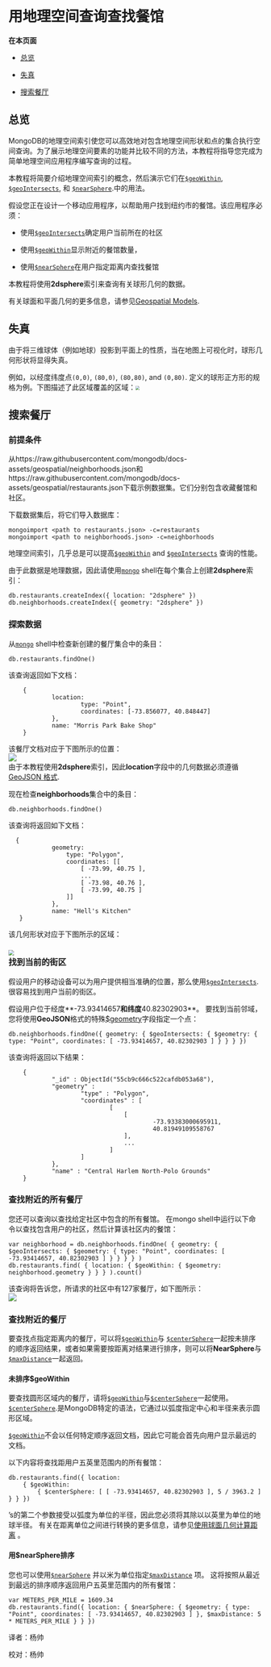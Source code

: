 # 用地理空间查询查找餐馆
**在本页面**

* [总览](#overview)

* [失真](#distortion)

* [搜索餐厅](#searching)
## 总览

MongoDB的地理空间索引使您可以高效地对包含地理空间形状和点的集合执行空间查询。为了展示地理空间要素的功能并比较不同的方法，本教程将指导您完成为简单地理空间应用程序编写查询的过程。

本教程将简要介绍地理空间索引的概念，然后演示它们在[`$geoWithin`](https://docs.mongodb.com/master/reference/operator/query/geoWithin/#op._S_geoWithin), [`$geoIntersects`](https://docs.mongodb.com/master/reference/operator/query/geoIntersects/#op._S_geoIntersects), 和 [`$nearSphere`](https://docs.mongodb.com/master/reference/operator/query/nearSphere/#op._S_nearSphere).中的用法。

假设您正在设计一个移动应用程序，以帮助用户找到纽约市的餐馆。该应用程序必须：

* 使用[`$geoIntersects`](https://docs.mongodb.com/master/reference/operator/query/geoIntersects/#op._S_geoIntersects)确定用户当前所在的社区
  
* 使用[`$geoWithin`](https://docs.mongodb.com/master/reference/operator/query/geoWithin/#op._S_geoWithin)显示附近的餐馆数量，
  
* 使用[`$nearSphere`](https://docs.mongodb.com/master/reference/operator/query/nearSphere/#op._S_nearSphere)在用户指定距离内查找餐馆
  

本教程将使用**2dsphere**索引来查询有关球形几何的数据。

有关球面和平面几何的更多信息，请参见[Geospatial Models](https://docs.mongodb.com/master/geospatial-queries/#geospatial-geometry).

## <span id="distortion">失真</span>

由于将三维球体（例如地球）投影到平面上的性质，当在地图上可视化时，球形几何形状将显得失真。

例如，以经度纬度点`(0,0)`, `(80,0)`, `(80,80)`, and `(0,80)`. 定义的球形正方形的规格为例。下图描述了此区域覆盖的区域：<img src="https://www.mongodb.com/docs/manual/images/geospatial-spherical-square.png" style="zoom: 50%;" />

## <span id="searching">搜索餐厅</span>

### 前提条件

从https://raw.githubusercontent.com/mongodb/docs-assets/geospatial/neighborhoods.json和https://raw.githubusercontent.com/mongodb/docs-assets/geospatial/restaurants.json下载示例数据集。它们分别包含收藏餐馆和社区。

下载数据集后，将它们导入数据库：

```shell
mongoimport <path to restaurants.json> -c=restaurants
mongoimport <path to neighborhoods.json> -c=neighborhoods
```

地理空间索引，几乎总是可以提高[`$geoWithin`](https://docs.mongodb.com/master/reference/operator/query/geoWithin/#op._S_geoWithin) and [`$geoIntersects`](https://docs.mongodb.com/master/reference/operator/query/geoIntersects/#op._S_geoIntersects) 查询的性能。

由于此数据是地理数据，因此请使用[`mongo`](https://docs.mongodb.com/master/reference/program/mongo/#bin.mongo)  shell在每个集合上创建**2dsphere**索引：

```shell
db.restaurants.createIndex({ location: "2dsphere" })
db.neighborhoods.createIndex({ geometry: "2dsphere" })
```

### 探索数据

从[`mongo`](https://docs.mongodb.com/master/reference/program/mongo/#bin.mongo) shell中检查新创建的餐厅集合中的条目：

```shell
db.restaurants.findOne()
```

该查询返回如下文档：

```shell
    { 
    		location:   
    				type: "Point", 
    				coordinates: [-73.856077, 40.848447]
    		},
    		name: "Morris Park Bake Shop"
    }
```

该餐厅文档对应于下图所示的位置：<br />![](https://www.mongodb.com/docs/manual/images/geospatial-single-point.png)<br />由于本教程使用**2dsphere**索引，因此**location**字段中的几何数据必须遵循[GeoJSON 格式](https://docs.mongodb.com/master/reference/geojson/).

现在检查**neighborhoods**集合中的条目：

```shell
db.neighborhoods.findOne()
```

该查询将返回如下文档：

```shell
  {
    		geometry:  
    			type: "Polygon", 
    			coordinates: [[
    				[ -73.99, 40.75 ], 
    				...
    				[ -73.98, 40.76 ], 
    				[ -73.99, 40.75 ] 
    			]]  
    		},  
    		name: "Hell's Kitchen"
   }
```

该几何形状对应于下图所示的区域：

### <img src="https://www.mongodb.com/docs/manual/images/geospatial-polygon-hells-kitchen.png" style="zoom: 67%;" /><br />找到当前的街区

假设用户的移动设备可以为用户提供相当准确的位置，那么使用[`$geoIntersects`](https://docs.mongodb.com/master/reference/operator/query/geoIntersects/#op._S_geoIntersects).很容易找到用户当前的街区。

假设用户位于经度**-73.93414657**和纬度**40.82302903**。 要找到当前邻域，您将使用**GeoJSON**格式的特殊[$geometry](#)字段指定一个点：

```shell
db.neighborhoods.findOne({ geometry: { $geoIntersects: { $geometry: { type: "Point", coordinates: [ -73.93414657, 40.82302903 ] } } } })
```

该查询将返回以下结果：

```shell
    {
    		"_id" : ObjectId("55cb9c666c522cafdb053a68"),
    		"geometry" :   
    				"type" : "Polygon",
    				"coordinates" : [
    						[             
    							[          
    									-73.93383000695911,
    									40.81949109558767 
    							],           
    							...     
    						]    
    				] 
    		},
    		"name" : "Central Harlem North-Polo Grounds"
    }
```

### 查找附近的所有餐厅

您还可以查询以查找给定社区中包含的所有餐馆。 在mongo shell中运行以下命令以查找包含用户的社区，然后计算该社区内的餐馆：

```shell
var neighborhood = db.neighborhoods.findOne( { geometry: { $geoIntersects: { $geometry: { type: "Point", coordinates: [ -73.93414657, 40.82302903 ] } } } } )
db.restaurants.find( { location: { $geoWithin: { $geometry: neighborhood.geometry } } } ).count()
```

该查询将告诉您，所请求的社区中有127家餐厅，如下图所示：<br />![](https://www.mongodb.com/docs/manual/images/geospatial-all-restaurants.png)

### 查找附近的餐厅

要查找点指定距离内的餐厅，可以将[`$geoWithin`](https://docs.mongodb.com/master/reference/operator/query/geoWithin/#op._S_geoWithin)与 [`$centerSphere`](https://docs.mongodb.com/master/reference/operator/query/centerSphere/#op._S_centerSphere)一起按未排序的顺序返回结果，或者如果需要按距离对结果进行排序，则可以将**NearSphere**与[`$maxDistance`](https://docs.mongodb.com/master/reference/operator/query/maxDistance/#op._S_maxDistance)一起返回。

#### 未排序$geoWithin

要查找圆形区域内的餐厅，请将[`$geoWithin`](https://docs.mongodb.com/master/reference/operator/query/geoWithin/#op._S_geoWithin)与[`$centerSphere`](https://docs.mongodb.com/master/reference/operator/query/centerSphere/#op._S_centerSphere)一起使用。 [`$centerSphere`](https://docs.mongodb.com/master/reference/operator/query/centerSphere/#op._S_centerSphere).是MongoDB特定的语法，它通过以弧度指定中心和半径来表示圆形区域。

[`$geoWithin`](https://docs.mongodb.com/master/reference/operator/query/geoWithin/#op._S_geoWithin)不会以任何特定顺序返回文档，因此它可能会首先向用户显示最远的文档。

以下内容将查找距用户五英里范围内的所有餐馆：

```shell
db.restaurants.find({ location:
    { $geoWithin:   
    	{ $centerSphere: [ [ -73.93414657, 40.82302903 ], 5 / 3963.2 ] } } })
```

’s的第二个参数接受以弧度为单位的半径，因此您必须将其除以以英里为单位的地球半径。 有关在距离单位之间进行转换的更多信息，请参见[使用球面几何计算距离](https://docs.mongodb.com/master/tutorial/calculate-distances-using-spherical-geometry-with-2d-geospatial-indexes/) 。

#### 用$nearSphere排序

您也可以使用[`$nearSphere`](https://docs.mongodb.com/master/reference/operator/query/nearSphere/#op._S_nearSphere) 并以米为单位指定[`$maxDistance`](https://docs.mongodb.com/master/reference/operator/query/maxDistance/#op._S_maxDistance) 项。 这将按照从最近到最远的排序顺序返回用户五英里范围内的所有餐馆：

```shell
var METERS_PER_MILE = 1609.34
db.restaurants.find({ location: { $nearSphere: { $geometry: { type: "Point", coordinates: [ -73.93414657, 40.82302903 ] }, $maxDistance: 5 * METERS_PER_MILE } } })
```



译者：杨帅

校对：杨帅